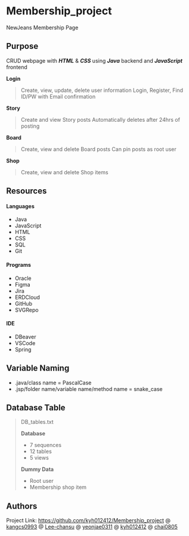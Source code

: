 # Membership_project
NewJeans Membership Page

## Purpose
CRUD webpage with **_HTML_** & **_CSS_** using **_Java_** backend and **_JavaScript_** frontend

**Login**

> Create, view, update, delete user information
> Login, Register, Find ID/PW with Email confirmation

**Story**

> Create and view Story posts
> Automatically deletes after 24hrs of posting

**Board**

> Create, view and delete Board posts
> Can pin posts as root user

**Shop**

> Create, view  and delete Shop items

## Resources

#### Languages
 - Java
 - JavaScript
 - HTML
 - CSS
 - SQL
 - Git

#### Programs
 - Oracle
 - Figma
 - Jira
 - ERDCloud
 - GitHub
 - SVGRepo

#### IDE
 - DBeaver
 - VSCode
 - Spring
 
## Variable Naming
 - .java/class name = PascalCase
 - .jsp/folder name/variable name/method name = snake_case

## Database Table

> DB_tables.txt
> 
> **Database**
> - 7 sequences
> - 12 tables
> - 5 views
> 
> **Dummy Data**
> - Root user
> - Membership shop item

## Authors

Project Link: https://github.com/kyh012412/Membership_project
@ [kangcs0993](https://github.com/kangcs0993)
@ [Lee-chansu](https://github.com/Lee-chansu)
@ [yeonjae0311](https://github.com/yeonjae0311)
@ [kyh012412](https://github.com/kyh012412)
@ [chai0805](https://github.com/chai0805)
